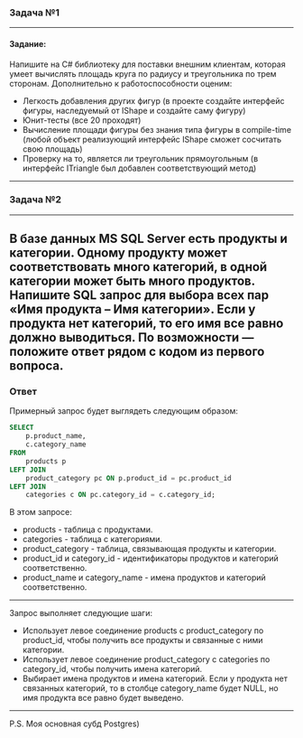 ### Задача №1
---
#### Задание:
Напишите на C# библиотеку для поставки внешним клиентам, которая умеет вычислять площадь круга по радиусу и треугольника по трем сторонам. Дополнительно к работоспособности оценим:
- Легкость добавления других фигур (в проекте создайте интерфейс фигуры, наследуемый от IShape и создайте саму фигуру)
- Юнит-тесты (все 20 проходят)
- Вычисление площади фигуры без знания типа фигуры в compile-time (любой объект реализующий интерфейс IShape сможет сосчитать свою площадь)
- Проверку на то, является ли треугольник прямоугольным (в интерфейс ITriangle был добавлен соответствующий метод)
---
### Задача №2
---
В базе данных MS SQL Server есть продукты и категории. Одному продукту может соответствовать много категорий, в одной категории может быть много продуктов. Напишите SQL запрос для выбора всех пар «Имя продукта – Имя категории». Если у продукта нет категорий, то его имя все равно должно выводиться.
По возможности — положите ответ рядом с кодом из первого вопроса.
---
### Ответ
Примерный запрос будет выглядеть следующим образом:

```sql
SELECT
    p.product_name,
    c.category_name
FROM
    products p
LEFT JOIN
    product_category pc ON p.product_id = pc.product_id
LEFT JOIN
    categories c ON pc.category_id = c.category_id;
```
В этом запросе:

* products - таблица с продуктами.
* categories - таблица с категориями.
* product_category - таблица, связывающая продукты и категории.
* product_id и category_id - идентификаторы продуктов и категорий соответственно.
* product_name и category_name - имена продуктов и категорий соответственно.
---
Запрос выполняет следующие шаги:
- Использует левое соединение products с product_category по product_id, чтобы получить все продукты и связанные с ними категории.
- Использует левое соединение product_category с categories по category_id, чтобы получить имена категорий.
- Выбирает имена продуктов и имена категорий. Если у продукта нет связанных категорий, то в столбце category_name будет NULL, но имя продукта все равно будет выведено.
---
P.S. Моя основная субд Postgres)
